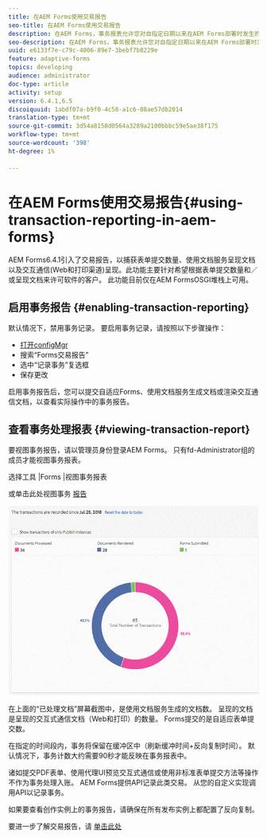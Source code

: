 ```yaml
---
title: 在AEM Forms使用交易报告
seo-title: 在AEM Forms使用交易报告
description: 在AEM Forms，事务报表允许您对自指定日期以来在AEM Forms部署时发生的所有事务进行计数。
seo-description: 在AEM Forms，事务报表允许您对自指定日期以来在AEM Forms部署时发生的所有事务进行计数。
uuid: e6133f7e-c79c-4006-89e7-3bebf7b8229e
feature: adaptive-forms
topics: developing
audience: administrator
doc-type: article
activity: setup
version: 6.4.1,6.5
discoiquuid: 1abdf07a-b9f0-4c58-a1c6-08ae57db2014
translation-type: tm+mt
source-git-commit: 3d54a8158d0564a3289a2100bbbc59e5ae38f175
workflow-type: tm+mt
source-wordcount: '398'
ht-degree: 1%

---
```



# 在AEM Forms使用交易报告{#using-transaction-reporting-in-aem-forms}

AEM Forms6.4.1引入了交易报告，以捕获表单提交数量、使用文档服务呈现文档以及交互通信(Web和打印渠道)呈现。此功能主要针对希望根据表单提交数量和／或呈现文档来许可软件的客户。 此功能目前仅在AEM FormsOSGI堆栈上可用。

## 启用事务报告 {#enabling-transaction-reporting}

默认情况下，禁用事务记录。 要启用事务记录，请按照以下步骤操作：

* [打开configMgr](http://localhost:4502/system/console/configMgr)
* 搜索“Forms交易报告”
* 选中“记录事务”复选框
* 保存更改

启用事务报告后，您可以提交自适应Forms、使用文档服务生成文档或渲染交互通信文档，以查看实际操作中的事务报告。

## 查看事务处理报表 {#viewing-transaction-report}

要视图事务报告，请以管理员身份登录AEM Forms。 只有fd-Administrator组的成员才能视图事务报表。

选择工具 |Forms |视图事务报表

或单击此处视图事务 [报告](http://localhost:4502/mnt/overlay/fd/transaction/gui/content/report.html)

![TransctionReporting](assets/transactionreporting.gif)

在上面的“已处理文档”屏幕截图中，是使用文档服务生成的文档数。 呈现的文档是呈现的交互式通信文档（Web和打印）的数量。 Forms提交的是自适应表单提交数。

在指定的时间段内，事务将保留在缓冲区中（刷新缓冲时间+反向复制时间）。 默认情况下，事务计数大约需要90秒才能反映在事务报表中。

诸如提交PDF表单、使用代理UI预览交互式通信或使用非标准表单提交方法等操作不作为事务处理入账。 AEM Forms提供API记录此类交易。 从您的自定义实现调用API以记录事务。

如果要查看创作实例上的事务报告，请确保在所有发布实例上都配置了反向复制。

要进一步了解交易报告，请 [单击此处](https://helpx.adobe.com/experience-manager/6-4/forms/using/transaction-reports-overview.html)

